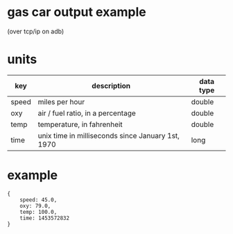 # gas car output example 
(over tcp/ip on adb)

# units
| key | description | data type |
| --- | ----------- | --------- |
| speed | miles per hour | double |
| oxy | air / fuel ratio, in a percentage | double
| temp | temperature, in fahrenheit | double |
| time | unix time in milliseconds since January 1st, 1970 | long |

# example
```
{
    speed: 45.0, 
    oxy: 79.0, 
    temp: 100.0, 
    time: 1453572832
}
```


